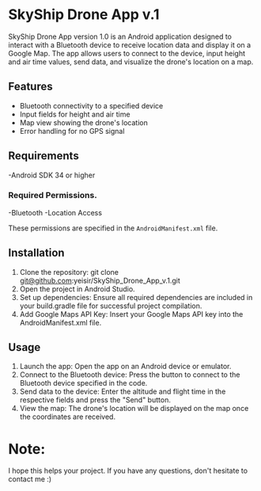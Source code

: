 # SkyShip Drone App v.1

SkyShip Drone App version 1.0 is an Android application designed to interact with a Bluetooth device to receive location data and display it on a Google Map. The app allows users to connect to the device, input height and air time values, send data, and visualize the drone's location on a map.

## Features

- Bluetooth connectivity to a specified device
- Input fields for height and air time
- Map view showing the drone's location
- Error handling for no GPS signal

## Requirements

-Android SDK 34 or higher

### Required Permissions.
-Bluetooth
-Location Access

These permissions are specified in the `AndroidManifest.xml` file.

## Installation

1. Clone the repository:
    git clone git@github.com:yeisir/SkyShip_Drone_App_v.1.git
2. Open the project in Android Studio.
3. Set up dependencies:
Ensure all required dependencies are included in your build.gradle file for successful project compilation.
4. Add Google Maps API Key:
Insert your Google Maps API key into the AndroidManifest.xml file.

## Usage

1. Launch the app:
  Open the app on an Android device or emulator.
2. Connect to the Bluetooth device:
  Press the button to connect to the Bluetooth device specified in the code.
3. Send data to the device:
  Enter the altitude and flight time in the respective fields and press the "Send" button.
4. View the map:
  The drone's location will be displayed on the map once the coordinates are received.

# Note:

I hope this helps your project. If you have any questions, don't hesitate to contact me :)




